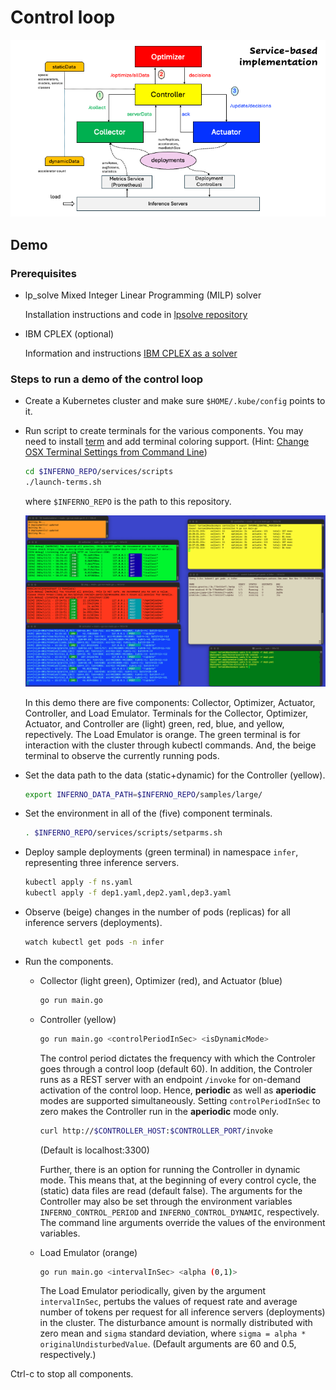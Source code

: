 # Control loop

![control-loop](../docs/arch/components.png)

## Demo

### Prerequisites

- lp_solve Mixed Integer Linear Programming (MILP) solver

  Installation instructions and code in [lpsolve repository](https://github.com/llm-inferno/lpsolve)

- IBM CPLEX (optional)

  Information and instructions [IBM CPLEX as a solver](https://github.com/llm-inferno/lpsolve/tree/main/cplex)

### Steps to run a demo of the control loop

- Create a Kubernetes cluster and make sure `$HOME/.kube/config` points to it.
- Run script to create terminals for the various components. You may need to install [term](https://github.com/liyanage/macosx-shell-scripts/blob/master/term) and add terminal coloring support. (Hint: [Change OSX Terminal Settings from Command Line](https://ict4g.net/adolfo/notes/admin/change-osx-terminal-settings-from-command-line.html))

    ```bash
    cd $INFERNO_REPO/services/scripts
    ./launch-terms.sh
    ```

    where `$INFERNO_REPO` is the path to this repository.

    ![snapshot](../docs/arch/snapshot.png)

    In this demo there are five components: Collector, Optimizer, Actuator, Controller, and Load Emulator.
    Terminals for the Collector, Optimizer, Actuator, and Controller are (light) green, red, blue, and yellow, repectively.
    The Load Emulator is orange.
    The green terminal is for interaction with the cluster through kubectl commands.
    And, the beige terminal to observe the currently running pods.

- Set the data path to the data (static+dynamic) for the Controller (yellow).

    ```bash
    export INFERNO_DATA_PATH=$INFERNO_REPO/samples/large/
    ```

- Set the environment in all of the (five) component terminals.

    ```bash
    . $INFERNO_REPO/services/scripts/setparms.sh
    ```

- Deploy sample deployments (green terminal) in namespace `infer`, representing three inference servers.

    ```bash
    kubectl apply -f ns.yaml
    kubectl apply -f dep1.yaml,dep2.yaml,dep3.yaml
    ```

- Observe (beige) changes in the number of pods (replicas) for all inference servers (deployments).

    ```bash
    watch kubectl get pods -n infer
    ```

- Run the components.

  - Collector (light green), Optimizer (red), and Actuator (blue)
  
    ```bash
    go run main.go
    ```

  - Controller (yellow)
  
    ```bash
    go run main.go <controlPeriodInSec> <isDynamicMode>
    ```

    The control period dictates the frequency with which the Controler goes through a control loop (default 60).
    In addition, the Controler runs as a REST server with an endpoint `/invoke` for on-demand activation of the control loop.
    Hence, **periodic** as well as **aperiodic** modes are supported simultaneously.
    Setting `controlPeriodInSec` to zero makes the Controller run in the **aperiodic** mode only.

    ```bash
    curl http://$CONTROLLER_HOST:$CONTROLLER_PORT/invoke
    ```

    (Default is localhost:3300)

    Further, there is an option for running the Controller in dynamic mode.
    This means that, at the beginning of every control cycle, the (static) data files are read (default false).
    The arguments for the Controller may also be set through the environment variables `INFERNO_CONTROL_PERIOD` and `INFERNO_CONTROL_DYNAMIC`, respectively.
    The command line arguments override the values of the environment variables.

  - Load Emulator (orange)
  
    ```bash
    go run main.go <intervalInSec> <alpha (0,1)>
    ```

    The Load Emulator periodically, given by the argument `intervalInSec`, pertubs the values of request rate and average number of tokens per request for all inference servers (deployments) in the cluster. The disturbance amount is normally distributed with zero mean and `sigma` standard deviation, where `sigma = alpha * originalUndisturbedValue`.
    (Default arguments are 60 and 0.5, respectively.)

Ctrl-c to stop all components.
